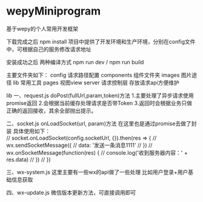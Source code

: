 # wepyMiniprogram
基于wepy的个人常用开发框架

下载完成之后 npm install 
项目中提供了开发环境和生产环境，分别在config文件中，可根据自己的服务修改请求地址

安装成功之后  两种编译方式 npm run dev / npm run build

主要文件夹如下：
config 请求路径配置
components 组件文件夹
images  图片途径
lib  常用工具
pages  视图view
server 请求控制层 存放请求api方便维护

lib
一、request.js
doPost(fullUrl,param,token)方法
1.主要处理了异步请求使用promise返回
2.会根据当前缓存处理请求是否带Token
3.返回时会根据业务只做正确的返回接收，其余全部抛出提示。

二、socket.js
onLoadSocket(url, param)方法
在这里也是通过promise去做了封装
具体使用如下：  
    // socket.onLoadSocket(config.socketUrl, {}).then(res => {
    //   wx.sendSocketMessage({
    //     data: '发送一条消息1111'
    //   })
    //   wx.onSocketMessage(function(res) {
    //     console.log('收到服务器内容：' + res.data)
    //   })
    // })

三、wx-system.js
这里主要有一些wx的api做了一些处理
比如用户登录+用户基础信息获取

四、wx-update.js
微信版本更新方法，可直接调用即可


